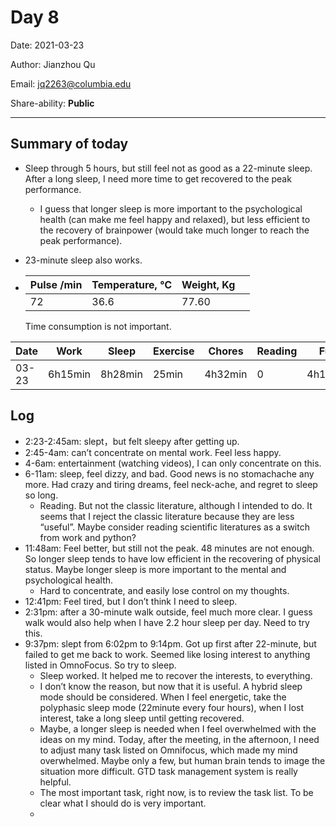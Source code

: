 # Day 8

Date: 2021-03-23

Author: Jianzhou Qu

Email: <jq2263@columbia.edu>

Share-ability: **Public**

---



## Summary of today

- Sleep through 5 hours, but still feel not as good as a 22-minute sleep. After a long sleep, I need more time to get recovered to the peak performance.

    - I guess that longer sleep is more important to the psychological health (can make me feel happy and relaxed), but less efficient to the recovery of brainpower (would take much longer to reach the peak performance).

- 23-minute sleep also works.

- | Pulse /min | Temperature, ℃ | Weight, Kg |      |
    | ---------- | -------------- | ---------- | ---- |
    | 72         | 36.6           | 77.60      |      |

    Time consumption is not important.

| Date  | Work    | Sleep   | Exercise | Chores  | Reading | Fun     |
| ----- | ------- | ------- | -------- | ------- | ------- | ------- |
| 03-23 | 6h15min | 8h28min | 25min    | 4h32min | 0       | 4h17min |

## Log

- 2:23-2:45am: slept，but felt sleepy after getting up.
- 2:45-4am: can’t concentrate on mental work. Feel less happy.
- 4-6am: entertainment (watching videos), I can only concentrate on this.
- 6-11am: sleep, feel dizzy, and bad. Good news is no stomachache any more. Had crazy and tiring dreams, feel neck-ache, and regret to sleep so long.
    - Reading. But not the classic literature, although I intended to do. It seems that I reject the classic literature because they are less “useful”. Maybe consider reading scientific literatures as a switch from work and python?
- 11:48am: Feel better, but still not the peak. 48 minutes are not enough. So longer sleep tends to have low efficient in the recovering of physical status. Maybe longer sleep is more important to the mental and psychological health.
    - Hard to concentrate, and easily lose control on my thoughts.
- 12:41pm: Feel tired, but I don’t think I need to sleep. 
- 2:31pm: after a 30-minute walk outside, feel much more clear. I guess walk would also help when I have 2.2 hour sleep per day. Need to try this.
- 9:37pm: slept from 6:02pm to 9:14pm. Got up first after 22-minute, but failed to get me back to work. Seemed like losing interest to anything listed in OmnoFocus. So try to sleep. 
    - Sleep worked. It helped me to recover the interests, to everything. 
    - I don’t know the reason, but now that it is useful. A hybrid sleep mode should be considered. When I feel energetic, take the polyphasic sleep mode (22minute every four hours), when I lost interest, take a long sleep until getting recovered.
    - Maybe, a longer sleep is needed when I feel overwhelmed with the ideas on my mind. Today, after the meeting, in the afternoon, I need to adjust many task listed on Omnifocus, which made my mind overwhelmed. Maybe only a few, but human brain tends to image the situation more difficult. GTD task management system is really helpful. 
    - The most important task, right now, is to review the task list. To be clear what I should do is very important.
    - 









